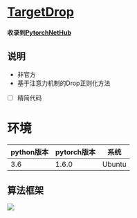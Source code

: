 # [TargetDrop](https://arxiv.org/abs/2010.10716)
#### 收录到[PytorchNetHub](https://github.com/bobo0810/PytorchNetHub)

## 说明
- 非官方
- 基于注意力机制的Drop正则化方法
- [ ] 精简代码

# 环境

| python版本 | pytorch版本 | 系统   |
|------------|-------------|--------|
| 3.6        | 1.6.0       | Ubuntu |

## 算法框架
![](https://github.com/bobo0810/TargetDrop/blob/main/imgs/TargetDrop.png)